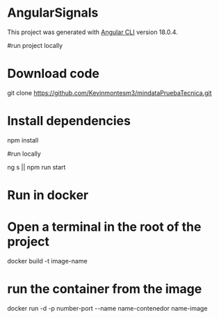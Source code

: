# AngularSignals

This project was generated with [Angular CLI](https://github.com/angular/angular-cli) version 18.0.4.

#run project locally
# Download code

git clone https://github.com/Kevinmontesm3/mindataPruebaTecnica.git

# Install  dependencies

npm install

#run locally 

ng s || npm run start


# Run in docker
# Open a terminal in the root of the project

docker build -t image-name

# run the container from the image

docker run -d -p number-port --name name-contenedor name-image
